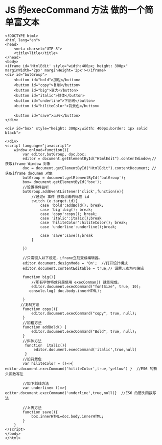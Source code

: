 # JS 的execCommand 方法 做的一个简单富文本

	<!DOCTYPE html>
	<html lang="en">
	<head>
	    <meta charset="UTF-8">
	    <title>Title</title>
	</head>
	<body>
	<iframe id='HtmlEdit' style="width:400px; height: 300px" marginWidth='2px' marginHeight='2px'></iframe>
	<div id="butGroup">
	    <button id="bold">加粗</button>
	    <button id="copy">复制</button>
	    <button id="big">变大</button>
	    <button id="italic">斜体</button>
	    <button id="underline">下划线</button>
	    <button id="hiliteColor">背景色</button>
	
	    <button id="save">上传</button>
	</div>
	
	<div id="box" style="height: 300px;width: 400px;border: 1px solid black">
	
	</div>
	<script language="javascript">
	    window.onload=function(){
	        var editor,butGroup, doc,box;
	        editor = document.getElementById("HtmlEdit").contentWindow;//获取iframe Window 对象
	        doc = document.getElementById("HtmlEdit").contentDocument; //获取iframe documen 对象
	        butGroup = document.getElementById('butGroup');
	        box= document.getElementById('box');
	        //设置事件监听
	        butGroup.addEventListener('click',function(e){
	            //通过e 事件 获取点击的标签 id
	            switch (e.target.id){
	                case 'bold':addBold(); break;
	                case 'big':big(); break;
	                case 'copy':copy(); break;
	                case 'italic':italic();break
	                case 'hiliteColor':hiliteColor(); break;
	                case 'underline':underline();break;
	
	                case 'save':save();break
	            }
	
	        })
	
	        //只需键入以下设定，iframe立刻变成编辑器。
	        editor.document.designMode = 'On';  //打开设计模式
	        editor.document.contentEditable = true;// 设置元素为可编辑
	
	        function big(){
	            //所有字体特效只是使用 execComman() 就能完成。
	            editor.document.execCommand("fontSize", true, 10);
	           console.log( doc.body.innerHTML);
	
	        }
	       //复制方法
	        function copy(){
	            editor.document.execCommand("copy", true, null);
	        }
	        //加粗方法
	        function addBold() {
	            editor.document.execCommand("Bold", true, null);
	        }
	        //斜体方法
	         function  italic(){
	             editor.document.execCommand('italic',true,null)
	         }
	        //加背景色
	        var hiliteColor = ()=>{ editor.document.execCommand('hiliteColor',true,'yellow') }  //ES6 的箭头函数写法
	
	        //加下划线方法
	        var underline= ()=>{ editor.document.execCommand('underline',true,null)}  //ES6 的箭头函数写法
	
	        //上传方法
	        function save(){
	            box.innerHTML=doc.body.innerHTML;
	        }
	    }
	</script>
	</body>
	</html>